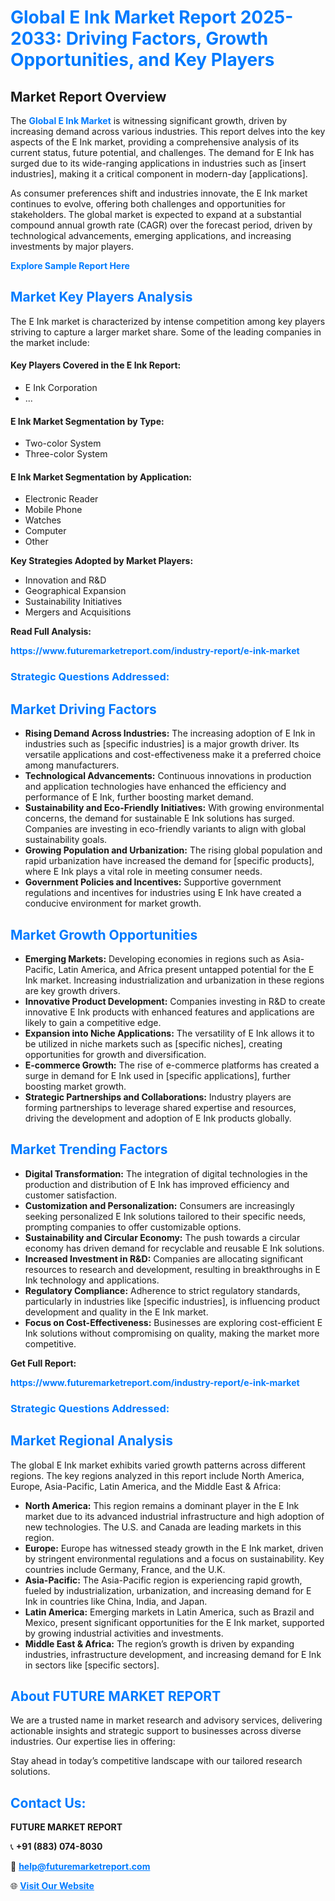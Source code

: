 <h1 style="color: #007BFF;">Global E Ink Market Report 2025-2033: Driving Factors, Growth Opportunities, and Key Players</h1>

<section id="overview">
<h2>Market Report Overview</h2>
<p>The <a href="https://www.futuremarketreport.com/industry-report/e-ink-market" style="color: #007BFF; text-decoration: none;"><strong>Global E Ink Market</strong></a> is witnessing significant growth, driven by increasing demand across various industries. This report delves into the key aspects of the E Ink market, providing a comprehensive analysis of its current status, future potential, and challenges. The demand for E Ink has surged due to its wide-ranging applications in industries such as [insert industries], making it a critical component in modern-day [applications].</p>
<p>As consumer preferences shift and industries innovate, the E Ink market continues to evolve, offering both challenges and opportunities for stakeholders. The global market is expected to expand at a substantial compound annual growth rate (CAGR) over the forecast period, driven by technological advancements, emerging applications, and increasing investments by major players.</p>
</section>

<section id="overview">
<p><a href="https://www.futuremarketreport.com/request-sample/reportId=89294" style="color: #007BFF; text-decoration: none;"><strong>Explore Sample Report Here</strong></a></p>
</section>

<section id="key-players">
<h2 style="color: #007BFF;">Market Key Players Analysis</h2>
<p>The E Ink market is characterized by intense competition among key players striving to capture a larger market share. Some of the leading companies in the market include:</p>
<h4>Key Players Covered in the E Ink Report:</h4>
<ul><li>E Ink Corporation</li><li>...</li></ul>
<h4>E Ink Market Segmentation by Type:</h4>
<ul><li>Two-color System</li><li>Three-color System</li></ul>

<h4>E Ink Market Segmentation by Application:</h4>
<ul><li>Electronic Reader</li><li>Mobile Phone</li><li>Watches</li><li>Computer</li><li>Other</li></ul>
<p><strong>Key Strategies Adopted by Market Players:</strong></p>
<ul>
<li>Innovation and R&D</li>
<li>Geographical Expansion</li>
<li>Sustainability Initiatives</li>
<li>Mergers and Acquisitions</li>
</ul>
</section>

<section>
<p><strong>Read Full Analysis: </strong></p><a href="https://www.futuremarketreport.com/industry-report/e-ink-market" style="color: #007BFF; text-decoration: none;"><strong>https://www.futuremarketreport.com/industry-report/e-ink-market</strong></a>
<h3 style="color: #007BFF;">Strategic Questions Addressed:</h3>
</section>

<section id="driving-factors">
<h2 style="color: #007BFF;">Market Driving Factors</h2>
<ul>
<li><strong>Rising Demand Across Industries:</strong> The increasing adoption of E Ink in industries such as [specific industries] is a major growth driver. Its versatile applications and cost-effectiveness make it a preferred choice among manufacturers.</li>
<li><strong>Technological Advancements:</strong> Continuous innovations in production and application technologies have enhanced the efficiency and performance of E Ink, further boosting market demand.</li>
<li><strong>Sustainability and Eco-Friendly Initiatives:</strong> With growing environmental concerns, the demand for sustainable E Ink solutions has surged. Companies are investing in eco-friendly variants to align with global sustainability goals.</li>
<li><strong>Growing Population and Urbanization:</strong> The rising global population and rapid urbanization have increased the demand for [specific products], where E Ink plays a vital role in meeting consumer needs.</li>
<li><strong>Government Policies and Incentives:</strong> Supportive government regulations and incentives for industries using E Ink have created a conducive environment for market growth.</li>
</ul>
</section>

<section id="growth-opportunities">
<h2 style="color: #007BFF;">Market Growth Opportunities</h2>
<ul>
<li><strong>Emerging Markets:</strong> Developing economies in regions such as Asia-Pacific, Latin America, and Africa present untapped potential for the E Ink market. Increasing industrialization and urbanization in these regions are key growth drivers.</li>
<li><strong>Innovative Product Development:</strong> Companies investing in R&D to create innovative E Ink products with enhanced features and applications are likely to gain a competitive edge.</li>
<li><strong>Expansion into Niche Applications:</strong> The versatility of E Ink allows it to be utilized in niche markets such as [specific niches], creating opportunities for growth and diversification.</li>
<li><strong>E-commerce Growth:</strong> The rise of e-commerce platforms has created a surge in demand for E Ink used in [specific applications], further boosting market growth.</li>
<li><strong>Strategic Partnerships and Collaborations:</strong> Industry players are forming partnerships to leverage shared expertise and resources, driving the development and adoption of E Ink products globally.</li>
</ul>
</section>

<section id="trending-factors">
<h2 style="color: #007BFF;">Market Trending Factors</h2>
<ul>
<li><strong>Digital Transformation:</strong> The integration of digital technologies in the production and distribution of E Ink has improved efficiency and customer satisfaction.</li>
<li><strong>Customization and Personalization:</strong> Consumers are increasingly seeking personalized E Ink solutions tailored to their specific needs, prompting companies to offer customizable options.</li>
<li><strong>Sustainability and Circular Economy:</strong> The push towards a circular economy has driven demand for recyclable and reusable E Ink solutions.</li>
<li><strong>Increased Investment in R&D:</strong> Companies are allocating significant resources to research and development, resulting in breakthroughs in E Ink technology and applications.</li>
<li><strong>Regulatory Compliance:</strong> Adherence to strict regulatory standards, particularly in industries like [specific industries], is influencing product development and quality in the E Ink market.</li>
<li><strong>Focus on Cost-Effectiveness:</strong> Businesses are exploring cost-efficient E Ink solutions without compromising on quality, making the market more competitive.</li>
</ul>
</section>

<section>
<p><strong>Get Full Report: </strong></p><a href="https://www.futuremarketreport.com/industry-report/e-ink-market" style="color: #007BFF; text-decoration: none;"><strong>https://www.futuremarketreport.com/industry-report/e-ink-market</strong></a>
<h3 style="color: #007BFF;">Strategic Questions Addressed:</h3>
</section>


<section id="regional-analysis">
<h2 style="color: #007BFF;">Market Regional Analysis</h2>
<p>The global E Ink market exhibits varied growth patterns across different regions. The key regions analyzed in this report include North America, Europe, Asia-Pacific, Latin America, and the Middle East & Africa:</p>
<ul>
<li><strong>North America:</strong> This region remains a dominant player in the E Ink market due to its advanced industrial infrastructure and high adoption of new technologies. The U.S. and Canada are leading markets in this region.</li>
<li><strong>Europe:</strong> Europe has witnessed steady growth in the E Ink market, driven by stringent environmental regulations and a focus on sustainability. Key countries include Germany, France, and the U.K.</li>
<li><strong>Asia-Pacific:</strong> The Asia-Pacific region is experiencing rapid growth, fueled by industrialization, urbanization, and increasing demand for E Ink in countries like China, India, and Japan.</li>
<li><strong>Latin America:</strong> Emerging markets in Latin America, such as Brazil and Mexico, present significant opportunities for the E Ink market, supported by growing industrial activities and investments.</li>
<li><strong>Middle East & Africa:</strong> The region’s growth is driven by expanding industries, infrastructure development, and increasing demand for E Ink in sectors like [specific sectors].</li>
</ul>
</section>

<footer>
<h2 style="color: #007BFF;">About FUTURE MARKET REPORT</h2>
<p>We are a trusted name in market research and advisory services, delivering actionable insights and strategic support to businesses across diverse industries. Our expertise lies in offering:</p>

<p>Stay ahead in today’s competitive landscape with our tailored research solutions.</p>

<h2 style="color: #007BFF;">Contact Us:</h2>
<p><strong>FUTURE MARKET REPORT</strong></p>
<p>📞 <strong>+91 (883) 074-8030</strong></p>
<p>📧 <strong><a href="mailto:help@futuremarketreport.com" style="color: #007BFF;">help@futuremarketreport.com</a></strong></p>
<p>🌐 <strong><a href="https://www.futuremarketreport.com/" style="color: #007BFF;">Visit Our Website</a></strong></p>
</footer>